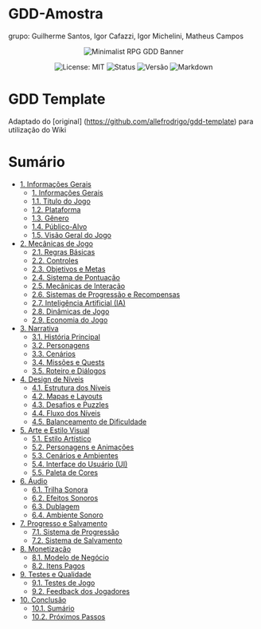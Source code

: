 # GDD-Amostra
grupo: Guilherme Santos, Igor Cafazzi, Igor Michelini, Matheus Campos

<p align="center">
  <img src="https://i.ibb.co/56s7K8j/292330192-445386850928422-7259301303587158181-n-jpg.png" alt="Minimalist RPG GDD Banner">
</p>

<p align="center">
  <img src="https://img.shields.io/badge/License-MIT-yellow.svg?style=for-the-badge" alt="License: MIT">
  <img src="https://img.shields.io/badge/Status-Em%20Desenvolvimento-orange?style=for-the-badge" alt="Status">
  <img src="https://img.shields.io/badge/Versão-0.0.1-blue?style=for-the-badge" alt="Versão">
    <img src="https://img.shields.io/badge/Markdown-%23%23302c9b.svg?style=for-the-badge&logo=markdown&logoColor=white" alt="Markdown">
</p>

# GDD Template

Adaptado do [original] (https://github.com/allefrodrigo/gdd-template) para utilização do Wiki

# Sumário

-   [1. Informações Gerais](https://github.com/Blackszz/GDD-Amostra/wiki/1.-Informa%C3%A7%C3%B5es-Gerais)</br>
    -   [1. Informações Gerais](https://github.com/Blackszz/GDD-Amostra/wiki/1.-Informa%C3%A7%C3%B5es-Gerais#1-informa%C3%A7%C3%B5es-gerais)
    -   [1.1. Título do Jogo](https://github.com/Blackszz/GDD-Amostra/wiki/1.-Informa%C3%A7%C3%B5es-Gerais#11-t%C3%ADtulo-do-jogo)
    -   [1.2. Plataforma](https://github.com/Blackszz/GDD-Amostra/wiki/1.-Informa%C3%A7%C3%B5es-Gerais#12-plataforma)
    -   [1.3. Gênero](https://github.com/Blackszz/GDD-Amostra/wiki/1.-Informa%C3%A7%C3%B5es-Gerais#13-g%C3%AAnero)
    -   [1.4. Público-Alvo](https://github.com/Blackszz/GDD-Amostra/wiki/1.-Informa%C3%A7%C3%B5es-Gerais#14-p%C3%BAblico-alvo)
    -   [1.5. Visão Geral do Jogo](https://github.com/Blackszz/GDD-Amostra/wiki/1.-Informa%C3%A7%C3%B5es-Gerais#15-vis%C3%A3o-geral-do-jogo)
-   [2. Mecânicas de Jogo](https://github.com/Blackszz/GDD-Amostra/wiki/2.-Mec%C3%A2nicas-de-Jogo)</br>
    -   [2.1. Regras Básicas](https://github.com/Blackszz/GDD-Amostra/wiki/2.-Mec%C3%A2nicas-de-Jogo#21-regras-b%C3%A1sicas)
    -   [2.2. Controles](https://github.com/Blackszz/GDD-Amostra/wiki/2.-Mec%C3%A2nicas-de-Jogo#22-controles)
    -   [2.3. Objetivos e Metas](https://github.com/Blackszz/GDD-Amostra/wiki/2.-Mec%C3%A2nicas-de-Jogo#23-objetivos-e-metas)
    -   [2.4. Sistema de Pontuação](https://github.com/Blackszz/GDD-Amostra/wiki/2.-Mec%C3%A2nicas-de-Jogo#24-sistema-de-pontua%C3%A7%C3%A3o)
    -   [2.5. Mecânicas de Interação](https://github.com/Blackszz/GDD-Amostra/wiki/2.-Mec%C3%A2nicas-de-Jogo#25-mec%C3%A2nicas-de-intera%C3%A7%C3%A3o)
    -   [2.6. Sistemas de Progressão e Recompensas](https://github.com/Blackszz/GDD-Amostra/wiki/2.-Mec%C3%A2nicas-de-Jogo#26-sistemas-de-progress%C3%A3o-e-recompensas)
    -   [2.7. Inteligência Artificial (IA)](https://github.com/Blackszz/GDD-Amostra/wiki/2.-Mec%C3%A2nicas-de-Jogo#27-intelig%C3%AAncia-artificial-ia)
    -   [2.8. Dinâmicas de Jogo](https://github.com/Blackszz/GDD-Amostra/wiki/2.-Mec%C3%A2nicas-de-Jogo#28-din%C3%A2micas-de-jogo)
    -   [2.9. Economia do Jogo](https://github.com/Blackszz/GDD-Amostra/wiki/2.-Mec%C3%A2nicas-de-Jogo#29-economia-do-jogo)
-   [3. Narrativa](https://github.com/Blackszz/GDD-Amostra/wiki/3.-Narrativa)</br>
    -   [3.1. História Principal](https://github.com/Blackszz/GDD-Amostra/wiki/3.-Narrativa#31-hist%C3%B3ria-principal)
    -   [3.2. Personagens](https://github.com/Blackszz/GDD-Amostra/wiki/3.-Narrativa#32-personagens)
    -   [3.3. Cenários](https://github.com/Blackszz/GDD-Amostra/wiki/3.-Narrativa#33-cen%C3%A1rios)
    -   [3.4. Missões e Quests](https://github.com/Blackszz/GDD-Amostra/wiki/3.-Narrativa#34-miss%C3%B5es-e-quests)
    -   [3.5. Roteiro e Diálogos](https://github.com/Blackszz/GDD-Amostra/wiki/3.-Narrativa#35-roteiro-e-di%C3%A1logos)
-   [4. Design de Níveis](https://github.com/Blackszz/GDD-Amostra/wiki/4.-Design-de-N%C3%ADveis)</br>    
    -   [4.1. Estrutura dos Níveis](https://github.com/Blackszz/GDD-Amostra/wiki/4.-Design-de-N%C3%ADveis#41-estrutura-dos-n%C3%ADveis)
    -   [4.2. Mapas e Layouts](https://github.com/Blackszz/GDD-Amostra/wiki/4.-Design-de-N%C3%ADveis#42-mapas-e-layouts)
    -   [4.3. Desafios e Puzzles](https://github.com/Blackszz/GDD-Amostra/wiki/4.-Design-de-N%C3%ADveis#43-desafios-e-puzzles)
    -   [4.4. Fluxo dos Níveis](https://github.com/Blackszz/GDD-Amostra/wiki/4.-Design-de-N%C3%ADveis#44-fluxo-dos-n%C3%ADveis)
    -   [4.5. Balanceamento de Dificuldade](https://github.com/Blackszz/GDD-Amostra/wiki/4.-Design-de-N%C3%ADveis#45-balanceamento-de-dificuldade)
-   [5. Arte e Estilo Visual](https://github.com/Blackszz/GDD-Amostra/wiki/5.-Arte-e-Estilo-Visual)</br>
    -   [5.1. Estilo Artístico](https://github.com/Blackszz/GDD-Amostra/wiki/5.-Arte-e-Estilo-Visual#51-estilo-art%C3%ADstico)
    -   [5.2. Personagens e Animações](https://github.com/Blackszz/GDD-Amostra/wiki/5.-Arte-e-Estilo-Visual#52-personagens-e-anima%C3%A7%C3%B5es)
    -   [5.3. Cenários e Ambientes](https://github.com/Blackszz/GDD-Amostra/wiki/5.-Arte-e-Estilo-Visual#53-cen%C3%A1rios-e-ambientes)
    -   [5.4. Interface do Usuário (UI)](https://github.com/Blackszz/GDD-Amostra/wiki/5.-Arte-e-Estilo-Visual#54-interface-do-usu%C3%A1rio-ui)
    -   [5.5. Paleta de Cores](https://github.com/Blackszz/GDD-Amostra/wiki/5.-Arte-e-Estilo-Visual#55-paleta-de-cores)
-   [6. Áudio](https://github.com/Blackszz/GDD-Amostra/wiki/6.-%C3%81udio)</br>
    -   [6.1. Trilha Sonora](https://github.com/Blackszz/GDD-Amostra/wiki/6.-%C3%81udio#61-trilha-sonora)
    -   [6.2. Efeitos Sonoros](https://github.com/Blackszz/GDD-Amostra/wiki/6.-%C3%81udio#62-efeitos-sonoros)
    -   [6.3. Dublagem](https://github.com/Blackszz/GDD-Amostra/wiki/6.-%C3%81udio#63-dublagem)
    -   [6.4. Ambiente Sonoro](https://github.com/Blackszz/GDD-Amostra/wiki/6.-%C3%81udio#64-ambiente-sonoro)
-   [7. Progresso e Salvamento](https://github.com/Blackszz/GDD-Amostra/wiki/7.-Progresso-e-Salvamento)</br>
    -   [7.1. Sistema de Progressão](https://github.com/Blackszz/GDD-Amostra/wiki/7.-Progresso-e-Salvamento#71-sistema-de-progress%C3%A3o)
    -   [7.2. Sistema de Salvamento](https://github.com/Blackszz/GDD-Amostra/wiki/7.-Progresso-e-Salvamento#72-sistema-de-salvamento)
-   [8. Monetização](https://github.com/Blackszz/GDD-Amostra/wiki/8.-Monetiza%C3%A7%C3%A3o)</br>
    -   [8.1. Modelo de Negócio](https://github.com/Blackszz/GDD-Amostra/wiki/8.-Monetiza%C3%A7%C3%A3o#81-modelo-de-neg%C3%B3cio)
    -   [8.2. Itens Pagos](https://github.com/Blackszz/GDD-Amostra/wiki/8.-Monetiza%C3%A7%C3%A3o#82-itens-pagos)
-   [9. Testes e Qualidade](https://github.com/Blackszz/GDD-Amostra/wiki/9.-Testes-e-Qualidade)</br>
    -   [9.1. Testes de Jogo](https://github.com/Blackszz/GDD-Amostra/wiki/9.-Testes-e-Qualidade#91-testes-de-jogo)
    -   [9.2. Feedback dos Jogadores](https://github.com/Blackszz/GDD-Amostra/wiki/9.-Testes-e-Qualidade#92-feedback-dos-jogadores)
-   [10. Conclusão](https://github.com/Blackszz/GDD-Amostra/wiki/10.-Conclus%C3%A3o)</br>
    -   [10.1. Sumário](https://github.com/Blackszz/GDD-Amostra/wiki/10.-Conclus%C3%A3o#101-sum%C3%A1rio)
    -   [10.2. Próximos Passos](https://github.com/Blackszz/GDD-Amostra/wiki/10.-Conclus%C3%A3o#102-pr%C3%B3ximos-passos)

